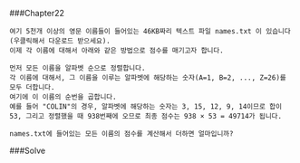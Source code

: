 ###Chapter22

    여기 5천개 이상의 영문 이름들이 들어있는 46KB짜리 텍스트 파일 names.txt 이 있습니다 (우클릭해서 다운로드 받으세요).
    이제 각 이름에 대해서 아래와 같은 방법으로 점수를 매기고자 합니다.

    먼저 모든 이름을 알파벳 순으로 정렬합니다.
    각 이름에 대해서, 그 이름을 이루는 알파벳에 해당하는 숫자(A=1, B=2, ..., Z=26)를 모두 더합니다.
    여기에 이 이름의 순번을 곱합니다.
    예를 들어 "COLIN"의 경우, 알파벳에 해당하는 숫자는 3, 15, 12, 9, 14이므로 합이 53, 그리고 정렬했을 때 938번째에 오므로 최종 점수는 938 × 53 = 49714가 됩니다.

    names.txt에 들어있는 모든 이름의 점수를 계산해서 더하면 얼마입니까?

###Solve

